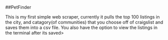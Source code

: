 ##PetFinder

This is my first simple web scraper, currently it pulls the top 100 listings in the city, and catagory(of communities) that you choose off of craigslist and saves them into a csv file. You also have the option to view the listings in the terminal after its saved>